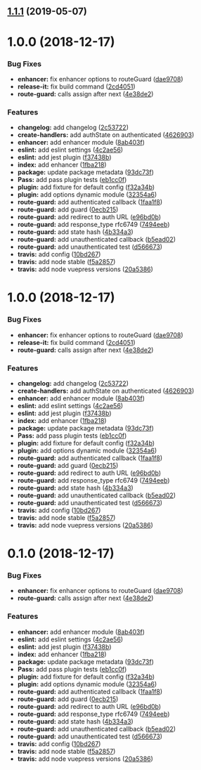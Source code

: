 ## [1.1.1](https://github.com/InCuca/vuepress-pass/compare/v1.1.0...v1.1.1) (2019-05-07)

# 1.0.0 (2018-12-17)


### Bug Fixes

* **enhancer:** fix enhancer options to routeGuard ([dae9708](https://github.com/InCuca/vuepress-pass/commit/dae9708))
* **release-it:** fix build command ([2cd4051](https://github.com/InCuca/vuepress-pass/commit/2cd4051))
* **route-guard:** calls assign after next ([4e38de2](https://github.com/InCuca/vuepress-pass/commit/4e38de2))


### Features

* **changelog:** add changelog ([2c53722](https://github.com/InCuca/vuepress-pass/commit/2c53722))
* **create-handlers:** add authState on authenticated ([4626903](https://github.com/InCuca/vuepress-pass/commit/4626903))
* **enhancer:** add enhancer module ([8ab403f](https://github.com/InCuca/vuepress-pass/commit/8ab403f))
* **eslint:** add eslint settings ([4c2ae56](https://github.com/InCuca/vuepress-pass/commit/4c2ae56))
* **eslint:** add jest plugin ([f37438b](https://github.com/InCuca/vuepress-pass/commit/f37438b))
* **index:** add enhancer ([1fba218](https://github.com/InCuca/vuepress-pass/commit/1fba218))
* **package:** update package metadata ([93dc73f](https://github.com/InCuca/vuepress-pass/commit/93dc73f))
* **Pass:** add pass plugin tests ([eb1cc0f](https://github.com/InCuca/vuepress-pass/commit/eb1cc0f))
* **plugin:** add fixture for default config ([f32a34b](https://github.com/InCuca/vuepress-pass/commit/f32a34b))
* **plugin:** add options dynamic module ([32354a6](https://github.com/InCuca/vuepress-pass/commit/32354a6))
* **route-guard:** add authenticated callback ([1faa1f8](https://github.com/InCuca/vuepress-pass/commit/1faa1f8))
* **route-guard:** add guard ([0ecb215](https://github.com/InCuca/vuepress-pass/commit/0ecb215))
* **route-guard:** add redirect to auth URL ([e96bd0b](https://github.com/InCuca/vuepress-pass/commit/e96bd0b))
* **route-guard:** add response_type rfc6749 ([7494eeb](https://github.com/InCuca/vuepress-pass/commit/7494eeb))
* **route-guard:** add state hash ([4b334a3](https://github.com/InCuca/vuepress-pass/commit/4b334a3))
* **route-guard:** add unauthenticated callback ([b5ead02](https://github.com/InCuca/vuepress-pass/commit/b5ead02))
* **route-guard:** add unauthenticated test ([d566673](https://github.com/InCuca/vuepress-pass/commit/d566673))
* **travis:** add config ([10bd267](https://github.com/InCuca/vuepress-pass/commit/10bd267))
* **travis:** add node stable ([f5a2857](https://github.com/InCuca/vuepress-pass/commit/f5a2857))
* **travis:** add node vuepress versions ([20a5386](https://github.com/InCuca/vuepress-pass/commit/20a5386))



# 1.0.0 (2018-12-17)


### Bug Fixes

* **enhancer:** fix enhancer options to routeGuard ([dae9708](https://github.com/InCuca/vuepress-pass/commit/dae9708))
* **release-it:** fix build command ([2cd4051](https://github.com/InCuca/vuepress-pass/commit/2cd4051))
* **route-guard:** calls assign after next ([4e38de2](https://github.com/InCuca/vuepress-pass/commit/4e38de2))


### Features

* **changelog:** add changelog ([2c53722](https://github.com/InCuca/vuepress-pass/commit/2c53722))
* **create-handlers:** add authState on authenticated ([4626903](https://github.com/InCuca/vuepress-pass/commit/4626903))
* **enhancer:** add enhancer module ([8ab403f](https://github.com/InCuca/vuepress-pass/commit/8ab403f))
* **eslint:** add eslint settings ([4c2ae56](https://github.com/InCuca/vuepress-pass/commit/4c2ae56))
* **eslint:** add jest plugin ([f37438b](https://github.com/InCuca/vuepress-pass/commit/f37438b))
* **index:** add enhancer ([1fba218](https://github.com/InCuca/vuepress-pass/commit/1fba218))
* **package:** update package metadata ([93dc73f](https://github.com/InCuca/vuepress-pass/commit/93dc73f))
* **Pass:** add pass plugin tests ([eb1cc0f](https://github.com/InCuca/vuepress-pass/commit/eb1cc0f))
* **plugin:** add fixture for default config ([f32a34b](https://github.com/InCuca/vuepress-pass/commit/f32a34b))
* **plugin:** add options dynamic module ([32354a6](https://github.com/InCuca/vuepress-pass/commit/32354a6))
* **route-guard:** add authenticated callback ([1faa1f8](https://github.com/InCuca/vuepress-pass/commit/1faa1f8))
* **route-guard:** add guard ([0ecb215](https://github.com/InCuca/vuepress-pass/commit/0ecb215))
* **route-guard:** add redirect to auth URL ([e96bd0b](https://github.com/InCuca/vuepress-pass/commit/e96bd0b))
* **route-guard:** add response_type rfc6749 ([7494eeb](https://github.com/InCuca/vuepress-pass/commit/7494eeb))
* **route-guard:** add state hash ([4b334a3](https://github.com/InCuca/vuepress-pass/commit/4b334a3))
* **route-guard:** add unauthenticated callback ([b5ead02](https://github.com/InCuca/vuepress-pass/commit/b5ead02))
* **route-guard:** add unauthenticated test ([d566673](https://github.com/InCuca/vuepress-pass/commit/d566673))
* **travis:** add config ([10bd267](https://github.com/InCuca/vuepress-pass/commit/10bd267))
* **travis:** add node stable ([f5a2857](https://github.com/InCuca/vuepress-pass/commit/f5a2857))
* **travis:** add node vuepress versions ([20a5386](https://github.com/InCuca/vuepress-pass/commit/20a5386))



# 0.1.0 (2018-12-17)


### Bug Fixes

* **enhancer:** fix enhancer options to routeGuard ([dae9708](https://github.com/InCuca/vuepress-pass/commit/dae9708))
* **route-guard:** calls assign after next ([4e38de2](https://github.com/InCuca/vuepress-pass/commit/4e38de2))


### Features

* **enhancer:** add enhancer module ([8ab403f](https://github.com/InCuca/vuepress-pass/commit/8ab403f))
* **eslint:** add eslint settings ([4c2ae56](https://github.com/InCuca/vuepress-pass/commit/4c2ae56))
* **eslint:** add jest plugin ([f37438b](https://github.com/InCuca/vuepress-pass/commit/f37438b))
* **index:** add enhancer ([1fba218](https://github.com/InCuca/vuepress-pass/commit/1fba218))
* **package:** update package metadata ([93dc73f](https://github.com/InCuca/vuepress-pass/commit/93dc73f))
* **Pass:** add pass plugin tests ([eb1cc0f](https://github.com/InCuca/vuepress-pass/commit/eb1cc0f))
* **plugin:** add fixture for default config ([f32a34b](https://github.com/InCuca/vuepress-pass/commit/f32a34b))
* **plugin:** add options dynamic module ([32354a6](https://github.com/InCuca/vuepress-pass/commit/32354a6))
* **route-guard:** add authenticated callback ([1faa1f8](https://github.com/InCuca/vuepress-pass/commit/1faa1f8))
* **route-guard:** add guard ([0ecb215](https://github.com/InCuca/vuepress-pass/commit/0ecb215))
* **route-guard:** add redirect to auth URL ([e96bd0b](https://github.com/InCuca/vuepress-pass/commit/e96bd0b))
* **route-guard:** add response_type rfc6749 ([7494eeb](https://github.com/InCuca/vuepress-pass/commit/7494eeb))
* **route-guard:** add state hash ([4b334a3](https://github.com/InCuca/vuepress-pass/commit/4b334a3))
* **route-guard:** add unauthenticated callback ([b5ead02](https://github.com/InCuca/vuepress-pass/commit/b5ead02))
* **route-guard:** add unauthenticated test ([d566673](https://github.com/InCuca/vuepress-pass/commit/d566673))
* **travis:** add config ([10bd267](https://github.com/InCuca/vuepress-pass/commit/10bd267))
* **travis:** add node stable ([f5a2857](https://github.com/InCuca/vuepress-pass/commit/f5a2857))
* **travis:** add node vuepress versions ([20a5386](https://github.com/InCuca/vuepress-pass/commit/20a5386))



